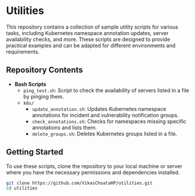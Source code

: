 # Utilities

This repository contains a collection of sample utility scripts for various tasks, including Kubernetes namespace annotation updates, server availability checks, and more. These scripts are designed to provide practical examples and can be adapted for different environments and requirements.

## Repository Contents

- **Bash Scripts**
  - `ping_test.sh`: Script to check the availability of servers listed in a file by pinging them.
  - `k8s/`
    - `update_annotation.sh`: Updates Kubernetes namespace annotations for incident and vulnerability notification groups.
    - `check_annotations.sh`: Checks for namespaces missing specific annotations and lists them.
    - `delete_groups.sh`: Deletes Kubernetes groups listed in a file.

## Getting Started

To use these scripts, clone the repository to your local machine or server where you have the necessary permissions and dependencies installed.

```bash
git clone https://github.com/VikasChoataHP/utilities.git
cd utilities